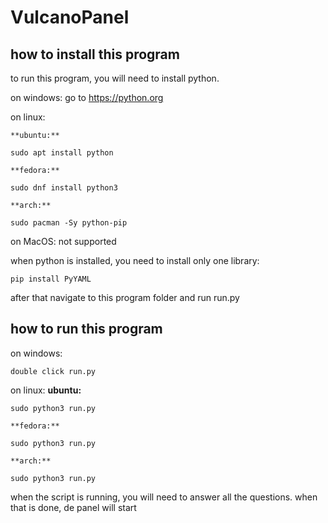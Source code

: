 # **VulcanoPanel**

## **how to install this program**

to run this program, you will need to install python.

on windows:
    go to https://python.org

on linux:

    **ubuntu:**

```
sudo apt install python
```

    **fedora:**
    
```
sudo dnf install python3
```
    **arch:**

```
sudo pacman -Sy python-pip
```

on MacOS:
  not supported


when python is installed, you need to install only one library:
```
pip install PyYAML
```

after that navigate to this program folder and run run.py

## **how to run this program**

on windows:

    double click run.py

on linux:
    **ubuntu:**
    
  ```
  sudo python3 run.py
  ```

    **fedora:**
    
  ```
  sudo python3 run.py
  ```

    **arch:**
    
  ```
  sudo python3 run.py
  ```


when the script is running, you will need to answer all the questions. when that is done, de panel will start
